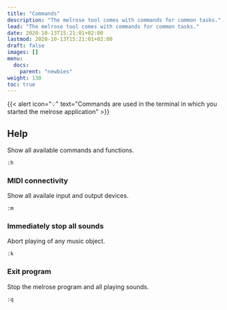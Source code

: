 ```yaml
---
title: "Commands"
description: "The melrose tool comes with commands for common tasks."
lead: "The melrose tool comes with commands for common tasks."
date: 2020-10-13T15:21:01+02:00
lastmod: 2020-10-13T15:21:01+02:00
draft: false
images: []
menu: 
  docs:
    parent: "newbies"
weight: 130
toc: true
---
```


{{< alert icon="💡" text="Commands are used in the terminal in which you started the melrose application" >}}

## Help

Show all available commands and functions.

```bash
:h
```

### MIDI connectivity

Show all availale input and output devices.

```bash
:m
```

### Immediately stop all sounds

Abort playing of any music object.

```bash
:k
```

### Exit program

Stop the melrose program and all playing sounds.

```bash
:q
```
